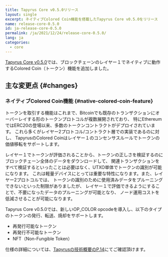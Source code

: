 ```yaml
---
title: Tapyrus Core v0.5.0リリース
layout: single
excerpt: ネイティブColored Coin機能を搭載したTapyrus Core v0.5.0をリリース
name: release-core-0.5.0
id: ja-release-core-0.5.0
permalink: /ja/2021/12/24/release-core-0.5.0/
lang: ja
categories:
  - core
---
```

[Tapyrus Core v0.5.0][core5]では、ブロックチェーンのレイヤー１でネイティブに動作するColored Coin（トークン）機能を追加しました。

## 主な変更点 {#changes}

### ネイティブColored Coin機能 {#native-colored-coin-feature}

トークンを取引する機能はこれまで、Bitcoinでも既存のトランザクションにオーバーレイする形のトークンプロトコルが複数展開されており、
特にEthereumではERC20の登場以来、多数のトークンコントラクトがデプロイされています。
これら多くがレイヤー2プロトコル/コントラクト層での実装であるのに対し、
TapyrusのColored Coinはレイヤー１のコンセンサスルールでトークンの価値移転をサポートします。

レイヤー１でトークンが評価されることから、トークンの正しさを検証するのにブロックチェーン全体のデータをダウンロードして、
関連トランザクションをすべて検証するといったことは必要はなく、UTXO単体でトークンの識別が可能になります。
これは軽量デバイスにとっては重要な特性になります。また、レイヤー2プロトコルでは、
トークンの識別のために使用済みデータをプルーニングできないといった制限がありましたが、
レイヤー１で評価できるようにすることで、不要になったデータのプルーニングが可能となり、
ノード運用コストを低減させることが可能になります。

Tapyrus Core v0.5.0では、新しいOP_COLOR opcodeを導入し、以下のタイプのトークンの発行、転送、焼却をサポートします。

* 再発行可能なトークン
* 再発行不可能なトークン
* NFT（Non-Fungible Token）

仕様の詳細については、[Tapyrusの技術概要のP.14][guide]にてご確認頂けます。

[core5]: https://github.com/chaintope/tapyrus-core/releases/tag/v0.5.0
[guide]: https://github.com/chaintope/tapyrus-core/raw/master/doc/tapyrus/Tapyrus_Technical_Overview_ja.pdf
